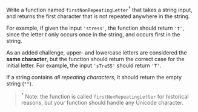 Write a function named `firstNonRepeatingLetter`<sup>†</sup> that takes a string input, and returns the first character that is not repeated anywhere in the string.

For example, if given the input `'stress'`, the function should return `'t'`, since the letter *t* only occurs once in the string, and occurs first in the string.

As an added challenge, upper- and lowercase letters are considered the **same character**, but the function should return the correct case for the initial letter.  For example, the input `'sTreSS'` should return `'T'`.

If a string contains *all repeating characters*, it should return the empty string (`""`).

> <sup>†</sup> Note: the function is called `firstNonRepeatingLetter` for historical reasons, but your function should handle any Unicode character.